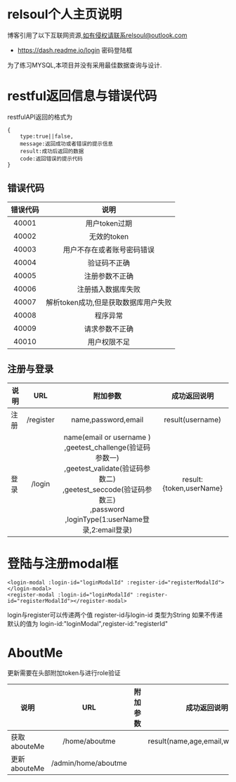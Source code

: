 # relsoul个人主页说明
博客引用了以下互联网资源,如有侵权请联系relsoul@outlook.com
- https://dash.readme.io/login 密码登陆框

为了练习MYSQL,本项目并没有采用最佳数据查询与设计.






# restful返回信息与错误代码
restfulAPI返回的格式为

```
{
    type:true||false,
    message:返回成功或者错误的提示信息
    result:成功后返回的数据
    code:返回错误的提示代码
}

```

## 错误代码
|错误代码|说明|
|:---:|:---:|
|40001|用户token过期|
|40002|无效的token|
|40003|用户不存在或者账号密码错误|
|40004|验证码不正确|
|40005|注册参数不正确|
|40006|注册插入数据库失败|
|40007|解析token成功,但是获取数据库用户失败|
|40008|程序异常|
|40009|请求参数不正确|
|40010|用户权限不足|


## 注册与登录
| 说明 | URL | 附加参数 | 成功返回说明 |
| --- | :---: | :---: | :---:|
| 注册 | /register | name,password,email |result(username) |
| 登录 | /login | name(email or username )<br>,geetest_challenge(验证码参数一)<br>,geetest_validate(验证码参数二)<br>,geetest_seccode(验证码参数三)<br>,password<br>,loginType(1:userName登录,2:email登录)<br>|result:{token,userName}|




# 登陆与注册modal框
```
<login-modal :login-id="loginModalId" :register-id="registerModalId"></login-modal>
<register-modal :login-id="loginModalId" :register-id="registerModalId"></register-modal>
```
login与register可以传递两个值 register-id与login-id 类型为String 如果不传递默认的值为
login-id:"loginModal",register-id:"registerId"



# AboutMe

更新需要在头部附加token与进行role验证

| 说明 | URL | 附加参数 | 成功返回说明 |
| --- | :---: | :---: | :---:|
| 获取abouteMe | /home/aboutme |  |result(name,age,email,website,img) |
| 更新abouteMe | /admin/home/aboutme | | |





